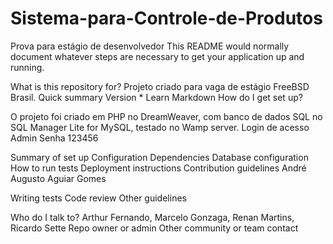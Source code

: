 # Sistema-para-Controle-de-Produtos
Prova para estágio de desenvolvedor
This README would normally document whatever steps are necessary to get your application up and running.

What is this repository for?
Projeto criado para vaga de estágio FreeBSD Brasil. Quick summary Version * Learn Markdown
How do I get set up?

O projeto foi criado em PHP no DreamWeaver, com banco de dados SQL no SQL Manager Lite for MySQL, testado no Wamp server.
Login de acesso Admin Senha 123456

Summary of set up
Configuration
Dependencies
Database configuration
How to run tests
Deployment instructions
Contribution guidelines
André Augusto Aguiar Gomes

Writing tests
Code review
Other guidelines

Who do I talk to?
Arthur Fernando, Marcelo Gonzaga, Renan Martins, Ricardo Sette Repo owner or admin Other community or team contact
